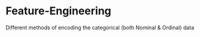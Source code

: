 # Feature-Engineering
Different methods of encoding the categorical (both Nominal &amp; Ordinal) data
